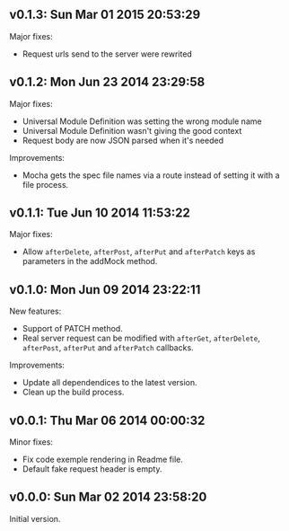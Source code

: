 ## v0.1.3: Sun Mar 01 2015 20:53:29

Major fixes:

* Request urls send to the server were rewrited


## v0.1.2: Mon Jun 23 2014 23:29:58

Major fixes:

* Universal Module Definition was setting the wrong module name
* Universal Module Definition wasn't giving the good context
* Request body are now JSON parsed when it's needed

Improvements:

* Mocha gets the spec file names via a route instead of setting it with a file process.


## v0.1.1: Tue Jun 10 2014 11:53:22

Major fixes:

* Allow `afterDelete`, `afterPost`, `afterPut` and `afterPatch` keys as parameters in the addMock method.


## v0.1.0: Mon Jun 09 2014 23:22:11

New features:

* Support of PATCH method.
* Real server request can be modified with `afterGet`, `afterDelete`, `afterPost`, `afterPut` and `afterPatch` callbacks.

Improvements:

* Update all dependendices to the latest version.
* Clean up the build process.


## v0.0.1: Thu Mar 06 2014 00:00:32

Minor fixes:

* Fix code exemple rendering in Readme file.
* Default fake request header is empty.


## v0.0.0: Sun Mar 02 2014 23:58:20

Initial version.
